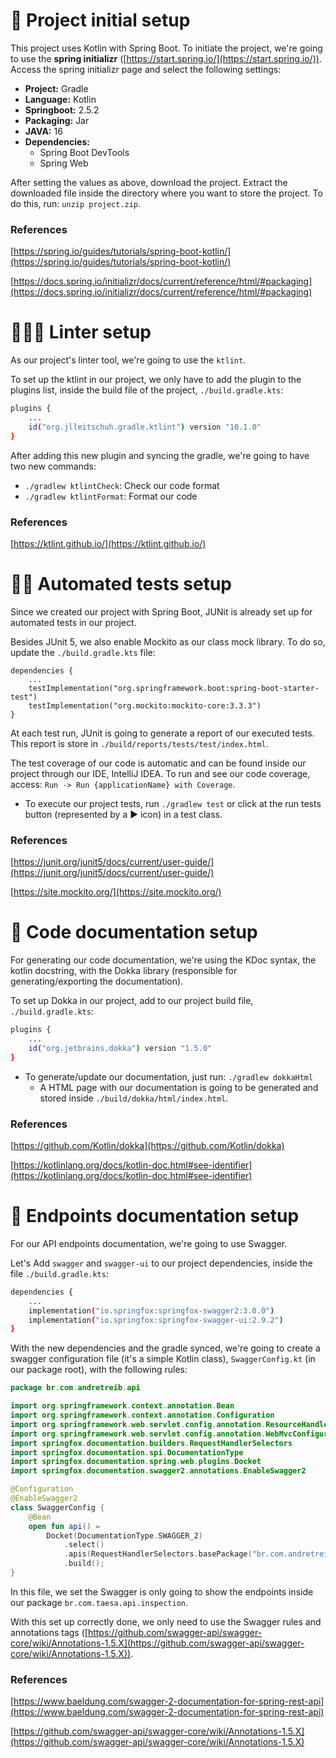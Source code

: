 # 📁 Project initial setup

This project uses Kotlin with Spring Boot. To initiate the project, we're going to use the **spring initializr** ([https://start.spring.io/](https://start.spring.io/)). Access the spring initializr page and select the following settings:

- **Project:** Gradle
- **Language:** Kotlin
- **Springboot:** 2.5.2
- **Packaging:** Jar
- **JAVA:** 16
- **Dependencies:**
    - Spring Boot DevTools
    - Spring Web

After setting the values as above, download the project. Extract the downloaded file inside the directory where you want to store the project. To do this, run: `unzip project.zip`.

### References

[https://spring.io/guides/tutorials/spring-boot-kotlin/](https://spring.io/guides/tutorials/spring-boot-kotlin/)

[https://docs.spring.io/initializr/docs/current/reference/html/#packaging](https://docs.spring.io/initializr/docs/current/reference/html/#packaging)

# 👨🏻‍🏫 Linter setup

As our project's linter tool, we're going to use the `ktlint`.

To set up the ktlint in our project, we only have to add the plugin to the plugins list, inside the build file of the project, `./build.gradle.kts`:

```bash
plugins {
    ...
    id("org.jlleitschuh.gradle.ktlint") version "10.1.0"
}
```

After adding this new plugin and syncing the gradle, we're going to have two new commands:

- `./gradlew ktlintCheck`: Check our code format
- `./gradlew ktlintFormat`: Format our code

### References

[https://ktlint.github.io/](https://ktlint.github.io/)

# ✍🏻 Automated tests setup

Since we created our project with Spring Boot, JUNit is already set up for automated tests in our project.

Besides JUnit 5, we also enable Mockito as our class mock library. To do so, update the `./build.gradle.kts` file:

```
dependencies {
    ...
    testImplementation("org.springframework.boot:spring-boot-starter-test")
    testImplementation("org.mockito:mockito-core:3.3.3")
}
```

At each test run, JUnit is going to generate a report of our executed tests. This report is store in `./build/reports/tests/test/index.html`.

The test coverage of our code is automatic and can be found inside our project through our IDE, IntelliJ IDEA. To run and see our code coverage, access: `Run -> Run {applicationName} with Coverage`.

- To execute our project tests, run `./gradlew test` or click at the run tests button (represented by a ▶️ icon) in a test class.

### References

[https://junit.org/junit5/docs/current/user-guide/](https://junit.org/junit5/docs/current/user-guide/)

[https://site.mockito.org/](https://site.mockito.org/)

# 📜 Code documentation setup

For generating our code documentation, we're using the KDoc syntax, the kotlin docstring, with the Dokka library (responsible for generating/exporting the documentation).

To set up Dokka in our project, add to our project build file, `./build.gradle.kts`:

```bash
plugins {
    ...
    id("org.jetbrains.dokka") version "1.5.0"
}
```

- To generate/update our documentation, just run: `./gradlew dokkaHtml`
    - A HTML page with our documentation is going to be generated and stored inside `./build/dokka/html/index.html`.

### References

[https://github.com/Kotlin/dokka](https://github.com/Kotlin/dokka)

[https://kotlinlang.org/docs/kotlin-doc.html#see-identifier](https://kotlinlang.org/docs/kotlin-doc.html#see-identifier)

# 📍 Endpoints documentation setup

For our API endpoints documentation, we're going to use Swagger.

Let's Add `swagger` and `swagger-ui` to our project dependencies, inside the file `./build.gradle.kts`:

```bash
dependencies {
    ...
    implementation("io.springfox:springfox-swagger2:3.0.0")
    implementation("io.springfox:springfox-swagger-ui:2.9.2")
}
```

With the new dependencies and the gradle synced, we're going to create a swagger configuration file (it's a simple Kotlin class), `SwaggerConfig.kt` (in our package root), with the following rules:

```kotlin
package br.com.andretreib.api

import org.springframework.context.annotation.Bean
import org.springframework.context.annotation.Configuration
import org.springframework.web.servlet.config.annotation.ResourceHandlerRegistry
import org.springframework.web.servlet.config.annotation.WebMvcConfigurer
import springfox.documentation.builders.RequestHandlerSelectors
import springfox.documentation.spi.DocumentationType
import springfox.documentation.spring.web.plugins.Docket
import springfox.documentation.swagger2.annotations.EnableSwagger2

@Configuration
@EnableSwagger2
class SwaggerConfig {
    @Bean
    open fun api() =
        Docket(DocumentationType.SWAGGER_2)
            .select()
            .apis(RequestHandlerSelectors.basePackage("br.com.andretreib.api"))
            .build();
}
```

In this file, we set the Swagger is only going to show the endpoints inside our package `br.com.taesa.api.inspection`.

With this set up correctly done, we only need to use the Swagger rules and annotations tags ([https://github.com/swagger-api/swagger-core/wiki/Annotations-1.5.X](https://github.com/swagger-api/swagger-core/wiki/Annotations-1.5.X)).

### References

[https://www.baeldung.com/swagger-2-documentation-for-spring-rest-api](https://www.baeldung.com/swagger-2-documentation-for-spring-rest-api)

[https://github.com/swagger-api/swagger-core/wiki/Annotations-1.5.X](https://github.com/swagger-api/swagger-core/wiki/Annotations-1.5.X)